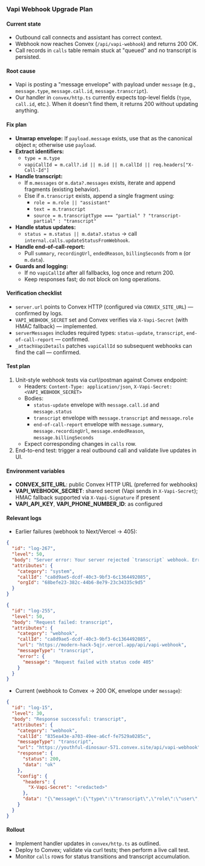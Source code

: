 ### Vapi Webhook Upgrade Plan

#### Current state
- Outbound call connects and assistant has correct context.
- Webhook now reaches Convex (`/api/vapi-webhook`) and returns 200 OK.
- Call records in `calls` table remain stuck at "queued" and no transcript is persisted.

#### Root cause
- Vapi is posting a "message envelope" with payload under `message` (e.g., `message.type`, `message.call.id`, `message.transcript`).
- Our handler in `convex/http.ts` currently expects top-level fields (`type`, `call.id`, etc.). When it doesn't find them, it returns 200 without updating anything.

#### Fix plan
- **Unwrap envelope:** If `payload.message` exists, use that as the canonical object `m`; otherwise use `payload`.
- **Extract identifiers:**
  - `type = m.type`
  - `vapiCallId = m.call?.id || m.id || m.callId || req.headers["X-Call-Id"]`
- **Handle transcript:**
  - If `m.messages` or `m.data?.messages` exists, iterate and append fragments (existing behavior).
  - Else if `m.transcript` exists, append a single fragment using:
    - `role = m.role || "assistant"`
    - `text = m.transcript`
    - `source = m.transcriptType === "partial" ? "transcript-partial" : "transcript"`
- **Handle status updates:**
  - `status = m.status || m.data?.status` → call `internal.calls.updateStatusFromWebhook`.
- **Handle end-of-call-report:**
  - Pull `summary`, `recordingUrl`, `endedReason`, `billingSeconds` from `m` (or `m.data`).
- **Guards and logging:**
  - If no `vapiCallId` after all fallbacks, log once and return 200.
  - Keep responses fast; do not block on long operations.

#### Verification checklist
- `server.url` points to Convex HTTP (configured via `CONVEX_SITE_URL`) — confirmed by logs.
- `VAPI_WEBHOOK_SECRET` set and Convex verifies via `X-Vapi-Secret` (with HMAC fallback) — implemented.
- `serverMessages` includes required types: `status-update`, `transcript`, `end-of-call-report` — confirmed.
- `_attachVapiDetails` patches `vapiCallId` so subsequent webhooks can find the call — confirmed.

#### Test plan
1) Unit-style webhook tests via curl/postman against Convex endpoint:
   - Headers: `Content-Type: application/json`, `X-Vapi-Secret: <VAPI_WEBHOOK_SECRET>`
   - Bodies:
     - `status-update` envelope with `message.call.id` and `message.status`
     - `transcript` envelope with `message.transcript` and `message.role`
     - `end-of-call-report` envelope with `message.summary`, `message.recordingUrl`, `message.endedReason`, `message.billingSeconds`
   - Expect corresponding changes in `calls` row.
2) End-to-end test: trigger a real outbound call and validate live updates in UI.

#### Environment variables
- **CONVEX_SITE_URL**: public Convex HTTP URL (preferred for webhooks)
- **VAPI_WEBHOOK_SECRET**: shared secret (Vapi sends in `X-Vapi-Secret`); HMAC fallback supported via `X-Vapi-Signature` if present
- **VAPI_API_KEY**, **VAPI_PHONE_NUMBER_ID**: as configured

#### Relevant logs

- Earlier failures (webhook to Next/Vercel → 405):
```json
{
  "id": "log-267",
  "level": 50,
  "body": "Server error: Your server rejected `transcript` webhook. Error: Request failed with status code 405",
  "attributes": {
    "category": "system",
    "callId": "ca8d9ae5-dcdf-40c3-9bf3-6c1364492085",
    "orgId": "68befe23-382c-44b6-8e79-23c34335c9d5"
  }
}
```

```json
{
  "id": "log-255",
  "level": 50,
  "body": "Request failed: transcript",
  "attributes": {
    "category": "webhook",
    "callId": "ca8d9ae5-dcdf-40c3-9bf3-6c1364492085",
    "url": "https://modern-hack-5qjr.vercel.app/api/vapi-webhook",
    "messageType": "transcript",
    "error": {
      "message": "Request failed with status code 405"
    }
  }
}
```

- Current (webhook to Convex → 200 OK, envelope under `message`):
```json
{
  "id": "log-15",
  "level": 30,
  "body": "Response successful: transcript",
  "attributes": {
    "category": "webhook",
    "callId": "835ea43e-a703-49ee-a6cf-fe7529a0285c",
    "messageType": "transcript",
    "url": "https://youthful-dinosaur-571.convex.site/api/vapi-webhook",
    "response": {
      "status": 200,
      "data": "ok"
    },
    "config": {
      "headers": {
        "X-Vapi-Secret": "<redacted>"
      },
      "data": "{\"message\":{\"type\":\"transcript\",\"role\":\"user\",\"transcriptType\":\"final\",\"transcript\":\"Hello.\",\"call\":{\"id\":\"835ea43e-a703-49ee-a6cf-fe7529a0285c\"}}}"
    }
  }
}
```

#### Rollout
- Implement handler updates in `convex/http.ts` as outlined.
- Deploy to Convex; validate via curl tests; then perform a live call test.
- Monitor `calls` rows for status transitions and transcript accumulation.


